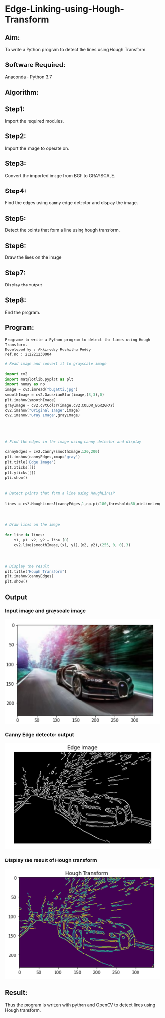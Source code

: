 # Edge-Linking-using-Hough-Transform
## Aim:
To write a Python program to detect the lines using Hough Transform.

## Software Required:
Anaconda - Python 3.7

## Algorithm:
## Step1:
Import the required modules.

## Step2:
Import the image to operate on.

## Step3:
Convert the imported image from BGR to GRAYSCALE.

## Step4:
Find the edges using canny edge detector and display the image.

## Step5:
Detect the points that form a line using hough transform.

## Step6:
Draw the lines on the image

## Step7:
Display the output

## Step8:
End the program.


## Program:
```
Programe to write a Python program to detect the lines using Hough Transform.
Developed by : Akkireddy Ruchitha Reddy
ref.no : 212221230004
```

```Python
# Read image and convert it to grayscale image

import cv2
import matplotlib.pyplot as plt
import numpy as np
image = cv2.imread("bugatti.jpg")
smoothImage = cv2.GaussianBlur(image,(3,3),0)
plt.imshow(smoothImage)
grayImage = cv2.cvtColor(image,cv2.COLOR_BGR2GRAY)
cv2.imshow("Original Image",image)
cv2.imshow("Gray Image",grayImage)




# Find the edges in the image using canny detector and display

cannyEdges = cv2.Canny(smoothImage,120,200)
plt.imshow(cannyEdges,cmap='gray')
plt.title('Edge Image')
plt.xticks([])
plt.yticks([])
plt.show()


# Detect points that form a line using HoughLinesP

lines = cv2.HoughLinesP(cannyEdges,1,np.pi/180,threshold=80,minLineLength = 50,maxLineGap = 250)



# Draw lines on the image

for line in lines:
    x1, y1, x2, y2 = line [0]
    cv2.line(smoothImage,(x1, y1),(x2, y2),(255, 0, 0),3)



# Display the result
plt.title("Hough Transform")
plt.imshow(cannyEdges)
plt.show()

```
## Output

### Input image and grayscale image
![output](https://github.com/RuchithaReddy28/Edge-Linking-using-Hough-Transform/blob/main/8.1.png?raw=true)

### Canny Edge detector output
![output](https://github.com/RuchithaReddy28/Edge-Linking-using-Hough-Transform/blob/main/8.2.png?raw=true)

### Display the result of Hough transform
![output](https://github.com/RuchithaReddy28/Edge-Linking-using-Hough-Transform/blob/main/8.3.png?raw=true)

## Result:
Thus the program is written with python and OpenCV to detect lines using Hough transform. 
